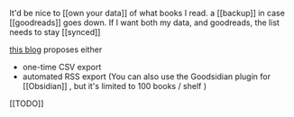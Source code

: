 It'd be nice to [[own your data]] of what books I read. 
a [[backup]] in case [[goodreads]] goes down.
If I want both my data, and goodreads, the list needs to stay [[synced]]

[this blog](https://brainbaking.com/post/2021/11/exporting-goodreads-to-obsidian/) proposes either
- one-time CSV export 
- automated RSS export (You can also use the Goodsidian plugin for [[Obsidian]] , but it's limited to 100 books / shelf )

[[TODO]]